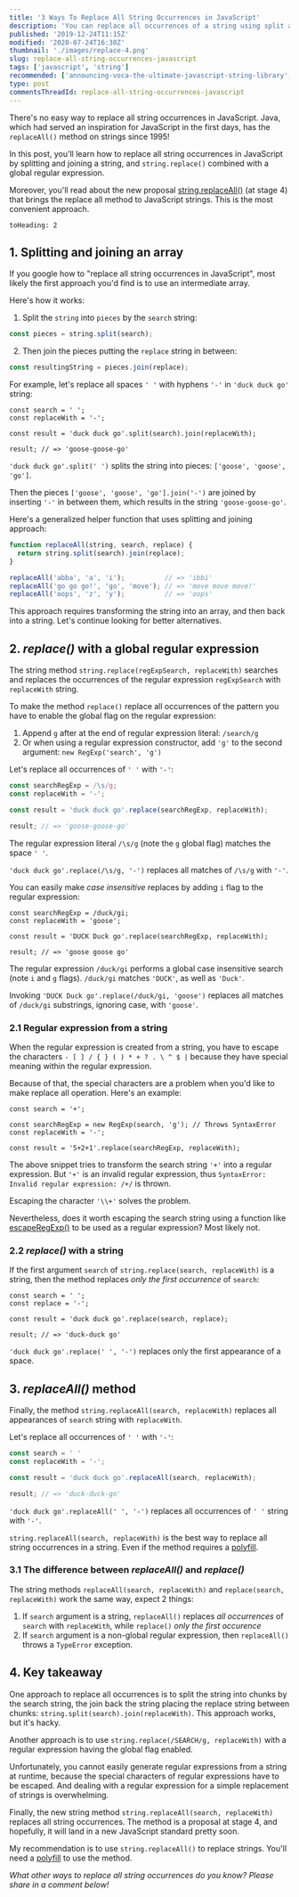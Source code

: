 ```yaml
---
title: '3 Ways To Replace All String Occurrences in JavaScript'
description: 'You can replace all occurrences of a string using split and join approach, replace() with a regular expression and the new replaceAll() string method.'
published: '2019-12-24T11:15Z'
modified: '2020-07-24T16:30Z'
thumbnail: './images/replace-4.png'
slug: replace-all-string-occurrences-javascript
tags: ['javascript', 'string']
recommended: ['announcing-voca-the-ultimate-javascript-string-library', 'what-every-javascript-developer-should-know-about-unicode']
type: post
commentsThreadId: replace-all-string-occurrences-javascript
---
```


There's no easy way to replace all string occurrences in JavaScript. Java, which had served an inspiration for JavaScript in the first days, has the `replaceAll()` method on strings since 1995!  

In this post, you'll learn how to replace all string occurrences in JavaScript by splitting and joining a string, and `string.replace()` combined with a global regular expression. 

Moreover, you'll read about the new proposal [string.replaceAll()](https://github.com/tc39/proposal-string-replaceall) (at stage 4) that brings the replace all method to JavaScript strings. This is the most convenient approach.    

```toc
toHeading: 2
```

## 1. Splitting and joining an array

If you google how to "replace all string occurrences in JavaScript", most likely the first approach you'd find is to use an intermediate array.  

Here's how it works:

1) Split the `string` into `pieces` by the `search` string: 

```javascript
const pieces = string.split(search);
```

2) Then join the pieces putting the `replace` string in between: 

```javascript
const resultingString = pieces.join(replace);
```

For example, let's replace all spaces `' '` with hyphens `'-'` in `'duck duck go'` string:

```javascript{4}
const search = ' ';
const replaceWith = '-';

const result = 'duck duck go'.split(search).join(replaceWith);

result; // => 'goose-goose-go'
```

`'duck duck go'.split(' ')` splits the string into pieces: `['goose', 'goose', 'go']`.  

Then the pieces  `['goose', 'goose', 'go'].join('-')` are joined by inserting `'-'` in between them, which results in the string `'goose-goose-go'`.  

Here's a generalized helper function that uses splitting and joining approach:

```javascript
function replaceAll(string, search, replace) {
  return string.split(search).join(replace);
}

replaceAll('abba', 'a', 'i');          // => 'ibbi'
replaceAll('go go go!', 'go', 'move'); // => 'move move move!'
replaceAll('oops', 'z', 'y');          // => 'oops'
```

This approach requires transforming the string into an array, and then back into a string. Let's continue looking for better alternatives.  

## 2. *replace()* with a global regular expression

The string method `string.replace(regExpSearch, replaceWith)` searches and replaces the occurrences of the regular expression `regExpSearch` with `replaceWith` string.  

To make the method `replace()` replace all occurrences of the pattern you have to enable the global flag on the regular expression:

1) Append `g` after at the end of regular expression literal: `/search/g`
2) Or when using a regular expression constructor, add `'g'` to the second argument: `new RegExp('search', 'g')`  

Let's replace all occurrences of `' '` with `'-'`:

```javascript
const searchRegExp = /\s/g;
const replaceWith = '-';

const result = 'duck duck go'.replace(searchRegExp, replaceWith);

result; // => 'goose-goose-go'
```

The regular expression literal `/\s/g` (note the `g` global flag) matches the space `' '`.  

`'duck duck go'.replace(/\s/g, '-')` replaces all matches of `/\s/g` with `'-'`.  

You can easily make *case insensitive* replaces by adding `i` flag to the regular expression:

```javascript{1}
const searchRegExp = /duck/gi;
const replaceWith = 'goose';

const result = 'DUCK Duck go'.replace(searchRegExp, replaceWith);

result; // => 'goose goose go'
```

The regular expression `/duck/gi` performs a global case insensitive search (note `i` and `g` flags). `/duck/gi` matches `'DUCK'`, as well as `'Duck'`.  

Invoking `'DUCK Duck go'.replace(/duck/gi, 'goose')` replaces all matches of `/duck/gi` substrings, ignoring case, with `'goose'`.  

### 2.1 Regular expression from a string

When the regular expression is created from a string, you have to escape the characters `- [ ] / { } ( ) * + ? . \ ^ $ |` because they have special meaning within the regular expression.  

Because of that, the special characters are a problem when you'd like to make replace all operation. Here's an example:

```javascript{3}
const search = '+';

const searchRegExp = new RegExp(search, 'g'); // Throws SyntaxError
const replaceWith = '-';

const result = '5+2+1'.replace(searchRegExp, replaceWith);
```

The above snippet tries to transform the search string `'+'` into a regular expression. But `'+'` is an invalid regular expression, thus `SyntaxError: Invalid regular expression: /+/` is thrown.  

Escaping the character `'\\+'` solves the problem. 

Nevertheless, does it worth escaping the search string using a function like [escapeRegExp()](https://vocajs.com/#escapeRegExp) to be used as a regular expression? Most likely not.  

### 2.2 *replace()* with a string

If the first argument `search` of `string.replace(search, replaceWith)` is a string, then the method replaces *only the first occurrence* of `search`:  

```javascript{1}
const search = ' ';
const replace = '-';

const result = 'duck duck go'.replace(search, replace);

result; // => 'duck-duck go'
```

`'duck duck go'.replace(' ', '-')` replaces only the first appearance of a space.  

## 3. *replaceAll()* method

Finally, the method `string.replaceAll(search, replaceWith)` replaces all appearances of `search` string with `replaceWith`.  

Let's replace all occurrences of `' '` with `'-'`:

```javascript
const search = ' '
const replaceWith = '-';

const result = 'duck duck go'.replaceAll(search, replaceWith);

result; // => 'duck-duck-go'
```

`'duck duck go'.replaceAll(' ', '-')` replaces all occurrences of `' '` string with `'-'`.  

`string.replaceAll(search, replaceWith)` is the best way to replace all string occurrences in a string. Even if the method requires a [polyfill](https://github.com/es-shims/String.prototype.replaceAll).  

### 3.1 The difference between *replaceAll()* and *replace()*

The string methods `replaceAll(search, replaceWith)` and `replace(search, replaceWith)` work the same way, expect 2 things:

1) If `search` argument is a string, `replaceAll()` replaces *all occurrences* of `search` with `replaceWith`, while `replace()` *only the first occurence*  
2) If `search` argument is a non-global regular expression, then `replaceAll()` throws a `TypeError` exception.  

## 4. Key takeaway

One approach to replace all occurrences is to split the string into chunks by the search string, the join back the string placing the replace string between chunks: `string.split(search).join(replaceWith)`. This approach works, but it's hacky.

Another approach is to use `string.replace(/SEARCH/g, replaceWith)` with a regular expression having the global flag enabled.  

Unfortunately, you cannot easily generate regular expressions from a string at runtime, because the special characters of regular expressions have to be escaped. And dealing with a regular expression for a simple replacement of strings is overwhelming.

Finally, the new string method `string.replaceAll(search, replaceWith)` replaces all string occurrences. The method is a proposal at stage 4, and hopefully, it will land in a new JavaScript standard pretty soon.

My recommendation is to use `string.replaceAll()` to replace strings. You'll need a [polyfill](https://github.com/zloirock/core-js#stringreplaceall) to use the method.  

*What other ways to replace all string occurrences do you know? Please share in a comment below!*
